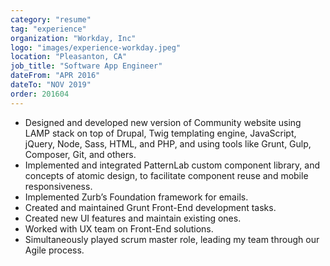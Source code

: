 ```yaml
---
category: "resume"
tag: "experience"
organization: "Workday, Inc"
logo: "images/experience-workday.jpeg"
location: "Pleasanton, CA"
job_title: "Software App Engineer"
dateFrom: "APR 2016"
dateTo: "NOV 2019"
order: 201604
---
```


- Designed and developed new version of Community website using LAMP stack on top of Drupal, Twig templating engine, JavaScript, jQuery, Node, Sass, HTML, and PHP, and using tools like Grunt, Gulp, Composer, Git, and others.
- Implemented and integrated PatternLab custom component library, and concepts of atomic design, to facilitate component reuse and mobile responsiveness.
- Implemented Zurb’s Foundation framework for emails.
- Created and maintained Grunt Front-End development tasks.
- Created new UI features and maintain existing ones.
- Worked with UX team on Front-End solutions.
- Simultaneously played scrum master role, leading my team through our Agile process.
